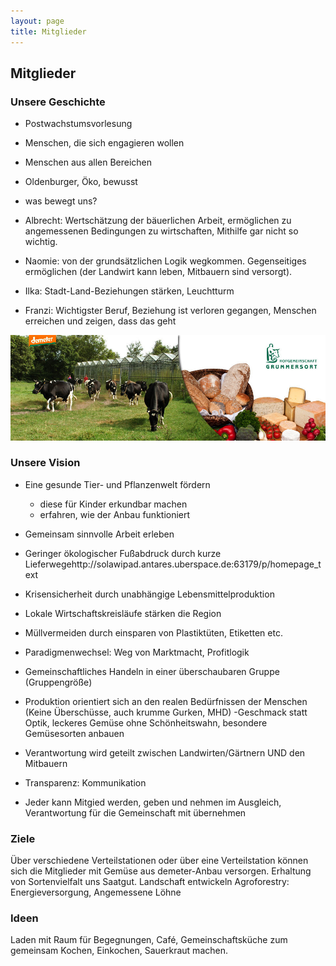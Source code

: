 ```yaml
---
layout: page
title: Mitglieder
---
```


## Mitglieder

### Unsere Geschichte
- Postwachstumsvorlesung

- Menschen, die sich engagieren wollen
- Menschen aus allen Bereichen
- Oldenburger, Öko, bewusst
- was bewegt uns?
- Albrecht: Wertschätzung der bäuerlichen Arbeit, ermöglichen zu angemessenen Bedingungen zu wirtschaften, Mithilfe gar nicht so wichtig.
- Naomie: von der grundsätzlichen Logik wegkommen. Gegenseitiges ermöglichen (der Landwirt kann leben, Mitbauern sind versorgt).
- Ilka: Stadt-Land-Beziehungen stärken, Leuchtturm
- Franzi: Wichtigster Beruf, Beziehung ist verloren gegangen, Menschen erreichen und zeigen, dass das geht


<img src="/public/images/grummersort.jpg">


### Unsere Vision

- Eine gesunde Tier- und Pflanzenwelt fördern
	- diese für Kinder erkundbar machen
	- erfahren, wie der Anbau funktioniert
    
- Gemeinsam sinnvolle Arbeit erleben
- Geringer ökologischer Fußabdruck durch kurze Lieferwegehttp://solawipad.antares.uberspace.de:63179/p/homepage_text
- Krisensicherheit durch unabhängige Lebensmittelproduktion
- Lokale Wirtschaftskreisläufe stärken die Region
- Müllvermeiden durch einsparen von Plastiktüten, Etiketten etc.
- Paradigmenwechsel: Weg von Marktmacht, Profitlogik
- Gemeinschaftliches Handeln in einer überschaubaren Gruppe (Gruppengröße)
- Produktion orientiert sich an den realen Bedürfnissen der Menschen (Keine Überschüsse, auch krumme Gurken, MHD)
-Geschmack statt Optik, leckeres Gemüse ohne Schönheitswahn, besondere Gemüsesorten anbauen
- Verantwortung wird geteilt zwischen Landwirten/Gärtnern UND den Mitbauern
- Transparenz: Kommunikation
- Jeder kann Mitgied werden, geben und nehmen im Ausgleich, Verantwortung für die Gemeinschaft mit übernehmen

### Ziele
Über verschiedene Verteilstationen oder über eine Verteilstation können sich die Mitglieder mit Gemüse aus demeter-Anbau versorgen.
Erhaltung von Sortenvielfalt uns Saatgut.
Landschaft entwickeln
Agroforestry: Energieversorgung,
Angemessene Löhne

### Ideen
Laden mit Raum für Begegnungen, Café, Gemeinschaftsküche zum gemeinsam Kochen, Einkochen, Sauerkraut machen.


